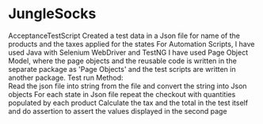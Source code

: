 # JungleSocks
AcceptanceTestScript
Created a test data in a Json file for name of the products and the taxes applied for the states
For Automation Scripts, I have used Java with Selenium WebDriver and TestNG
I have used Page Object Model, where the page objects and the reusable code is written in the separate package as 'Page Objects' and the test scripts are written in another package.
Test run Method:  
Read the json file into string from the file and convert the string into Json objects
For each state in Json file repeat the checkout with quantities populated by each product
Calculate the tax and the total in the test itself and do assertion to assert the values displayed in the second page
